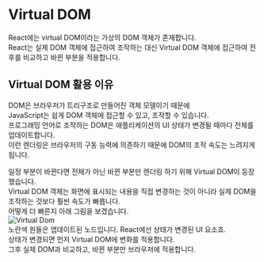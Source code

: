 # Virtual DOM
React에는 virtual DOM이라는 가상의 DOM 객체가 존재합니다.  
React는 실제 DOM 객체에 접근하여 조작하는 대신 Virtual DOM 객체에 접근하여 전후를 비교하고 바뀐 부분을 적용합니다.

## Virtual DOM 활용 이유
DOM은 브라우저가 트리구조로 만들어진 객체 모델이기 때문에  
JavaScript는 쉽게 DOM 객체에 접근할 수 있고, 조작할 수 있습니다.  
프로그래밍 언어로 조작하는 DOM은 애플리케이션의 UI 상태가 변경될 때마다 전체를 업데이트합니다.  
이런 렌더링은 브라우저의 구동 능력에 의존하기 때문에 DOM의 조작 속도는 느려지게 됩니다.  
  

일정 부분이 바뀐다면 전체가 아닌 바뀐 부분만 렌더링 하기 위해 Virtual DOM이 등장했습니다.  
Virtual DOM 객체는 화면에 표시되는 내용을 직접 변경하는 것이 아니라 실제 DOM을 조작하는 것보다 훨씬 속도가 빠릅니다.   
어떻게 더 빠른지 아래 그림을 보겠습니다.  
![Virtual Dom](https://user-images.githubusercontent.com/58800295/180723292-06084835-9194-46c5-a712-b2fa8ed94c86.png)  
노란색 원들은 엡데이트된 노드입니다. React에선 상태가 변경된 UI 요소죠.  
상태가 변경되면 먼저 Virtual DOM에 변화를 적용합니다.  
그후 실제 DOM과 비교하고, 바뀐 부분만 브라우저에 적용합니다.
